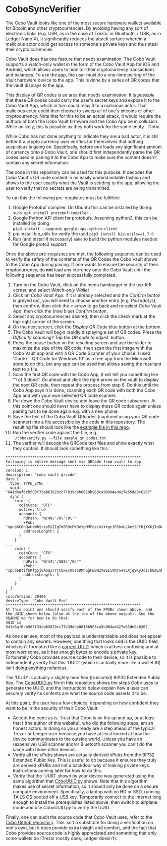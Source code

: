 # CoboSyncVerifier
The Cobo Vault looks like one of the most secure hardware wallets available for Bitcoin and other cryptocurrencies.  By avoiding having any sort of electronic links (e.g. USB, as in the case of Trezor, or Bluetooth + USB, as in Ledger Nano X), it significantly reduces the attack surface wherein a malicious actor could get access to someone's private keys and thus steal their crypto currencies.

Cobo Vault does has one feature that needs examination.  The Cobo Vault supports a watch-only wallet in the form of the Cobo Vault App for iOS and Android, which allows users to monitor their cryptocurrency transactions and balances.  To use the app, the user must do a one-time pairing of the Vault hardware device to the app.  This is done by a series of QR codes that the vault displays to the app.

This display of QR codes is an area that needs examination.  It is *possible* that these QR codes could carry the user's secret keys and expose it to the Cobo Vault App, which in turn could relay it to a malicious actor.  That malicious actor could then choose to sweep all of one's bitcoins or other cryptocurrency.  Note that for this to be an actual attack, it would require the authors of both the Cobo Vault firmware and the Cobo App be in collusion.  While unlikely, this is possible as they both work for the same entity - Cobo.

While Cobo has not done anything to indicate they are a bad actor,  it is still better if a crypto currency user verifies for themselves that nothing suspicious is going on.  Specifically, before one loads any significant amount of currency onto a Cobo Vault, one should first independently parse the QR codes used in pairing it to the Cobo App to make sure the content doesn't contain any secret information.

The code in this repository can be used for this purpose.  It decodes the Cobo Vault's QR code content in an easily understandable fashion and shows to the user exactly what the Vault is sending to the app, allowing the user to verify that no secrets are being transmitted.

To run this the following pre-requisites must be fulfilled:
1) Google Protobuf compiler.  On Ubuntu this can be installed by doing:<br>
`sudo apt install protobuf-compiler`
2) Google Python API client for protobufs. Assuming python3, this can be installed by doing:<br>
`pip3 install --upgrade google-api-python-client`
3) pip install bip_utils for verify the uuid 
`pip3 install bip-utils==1.7.0`
4) Run (and install if necessary) `make` to build the python modules needed for Google proto3 support.

Once the above pre-requisites are met, the following sequence can be used to verify the safety of the contents of the QR Codes the Cobo Vault shows to the Cobo App during pairing.  If one wants to ensure the security of their cryptocurrency, do **not** load any currency onto the Cobo Vault until the following sequence has been successfully completed.
1) Turn on the Cobo Vault, click on the menu hamburger in the top-left ocrner, and select *Watch-only Wallet*
2) Click on *Cobo Vault App*.  If it is already selected and the *Confirm* button is greyed out, you will need to choose another entry (e.g. *Polkadot.js*), then confirm, then click the *<* arrow to go back and re-select *Cobo Vault App*, then click the (now blue) *Confirm* button.
3) Select any cryptocurrencies desired, then click the check mark at the top-right corner of the screen.
4) On the next screen, click the *Display QR Code* blue button at the bottom.
5) The Cobo Vault will begin rapidly displaying a set of QR codes. Press the *Difficulty scanning? Tap the QR code to adjust.* button.
6) Press the pause button on the resulting screen and use the slider to maximize the size of the QR code, then scan the first image with the Cobo Vault app and with a QR Code Scanner of your choice.  I used 'Codex - QR Code for Windows 10' as a free app from the Microsoft store to do this, but any app can be used that allows saving the resultant text to a file.
7) Scan the first QR code with the Cobo App, it will tell you something like "1 of 3 done". Go ahead and click the right arrow on the vault to display the next QR code, then repeat the process from step 6.  Do this until the Cobo App says it is done, scanning each QR code with both the Cobo App and with your own selected QR code scanner.  
8) Put down the Cobo Vault device and leave the QR code subscreen.  At this point one should never have to display these QR codes again unless pairing has to be done again e.g. with a new phone.
9) Save the text of the Cobo Vault QRcodes (captured using your QR code scanner) into a file accessible by the code in this repository.  The resulting file should look like the [example file in this repo](sample_qr_codes.txt).
10) Run the verifier code against the file, e.g.<br>`./coboVerify.py --file sample_qr_codes.txt`
11) The verifier will decode the QRCode text files and show exactly what they contain. It should look something like this:<br>
```
*************************************************************
Following is entire message sent via QRCode from vault to app
*************************************************************
version: 1
description: "cobo vault qrcode"
data {
  type: TYPE_SYNC
  uuid: "641d6af6cb503f33ab63829cc77b39dbb0618b963ca9b984ad427e65de9c6267"
  sync {
    coins {
      coinCode: "BTC"
      active: true
      accounts {
        hdPath: "M/49\'/0\'/0\'"
        xPub: "xpub6C6nQwHaWbSrzs5tZ1q7m5R9cPK9eYpNMFesiXsYrgc1P8bvLLAet9JfHjYXKjToD8cBRswJXXbbFpXgwsswVPAZzKMa1jUp2kVkGVUaJa7"
        addressLength: 1
      }
    }
...
    coins {
      coinCode: "CFX"
      accounts {
        hdPath: "M/44\'/503\'/0\'"
        xPub: "xpub6BtifpKfg5jVAoq27YcCUxExKSsbDMnGgFBBHZVBSL5VRYG4JLXjq9KyJc1Tb8mLnhpwgEDsMFdMtWD5M3b16wiJcXCD51ooomndAWQmYqs"
        addressLength: 1
      }
    }
  }
}
coldVersion: 20400
deviceType: "Cobo Vault Pro"
*************************************************************
At this point one should verify each of the XPUBs shown above, and
the UUID shown below (also at the top of the above output). See the
README.md for how to do that.
UUID is 641d6af6cb503f33ab63829cc77b39dbb0618b963ca9b984ad427e65de9c6267
```

As one can see, most of the payload is understandable and does not appear to contain any secrets.  However, one thing that looks odd is the UUID field, which isn't formatted like a [correct UUID](https://en.wikipedia.org/wiki/Universally_unique_identifier#Format), which is at best confusing and at most worrisome, as it has enough bytes to encode a private key.  Fortunately Cobo provides source code to their device, so it is possible to independently verify that this 'UUID' (which is actually more like a wallet ID) isn't doing anything nefarious.

The 'UUID' is actually a slightly modified (truncated) BIP32 Extended Public Key.  The [CoboUUID.py](CoboUUID.py) file in this repository shows the steps Cobo uses to generate the UUID, and the instructions below explain how a user can securely verify its contents are what the source code asserts it to be.

At this point, the user has a few choices, depending on how confident they want to be in the security of their Cobo Vault:
- Accept the code as is. Trust that Cobo is on the up and up, or at least that I (the author of this website), who did the following steps, am an honest actors.  In doing so you already are a step ahead of the typical Trezor or Ledger user because you have at least looked at how the device communicates to the outside world.  Unless you have an (expensive) USB scanner and/or Bluetooth scanner you can't do the same with those other devices.
- Verify all the xPubs shown are actually derived xPubs from the BIP32 Extended Public Key.  This is useful to do because it ensures they truly are derived xPUBs and not a backdoor way of leaking private keys.  Instructions coming later for how to do this.
- Verify that the 'UUID' shown by your device was generated using the same algorithm that [CoboUUID.py](CoboUUID.py) shows.  Note that this algorithm makes use of secret information, so it should only be done on a secure compute environment.  Specifically, a laptop with no HD or SSD, running TAILS OS booted off a USB key.  Temporarily connect to the Internet long enough to install the prerequisites listed above, then switch to airplane mode and use CoboUUID.py to verify the UUID.

Finally, one can audit the source code that Cobo Vault uses, refer to the [Cobo Github repository](https://github.com/CoboVault/cobo-vault-cold/blob/master/app/src/main/java/com/cobo/cold/callables/GetUuidCallable.java#L30).  This isn't a substitute for doing a verification on one's own, but it does provide extra insight and comfort, and the fact that Cobo provides source code is highly appreciated and something that only some wallets do (Trezor mostly does, Ledger doesn't).
